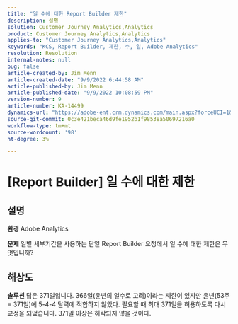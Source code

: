 ```yaml
---
title: "일 수에 대한 Report Builder 제한"
description: 설명
solution: Customer Journey Analytics,Analytics
product: Customer Journey Analytics,Analytics
applies-to: "Customer Journey Analytics,Analytics"
keywords: "KCS, Report Builder, 제한, 수, 일, Adobe Analytics"
resolution: Resolution
internal-notes: null
bug: false
article-created-by: Jim Menn
article-created-date: "9/9/2022 6:44:58 AM"
article-published-by: Jim Menn
article-published-date: "9/9/2022 10:08:59 PM"
version-number: 9
article-number: KA-14499
dynamics-url: "https://adobe-ent.crm.dynamics.com/main.aspx?forceUCI=1&pagetype=entityrecord&etn=knowledgearticle&id=fcd64fe9-0a30-ed11-9db1-0022480866ad"
source-git-commit: 0c3e421beca46d9fe1952b1f98538a50697216a0
workflow-type: tm+mt
source-wordcount: '98'
ht-degree: 3%

---
```


# [Report Builder] 일 수에 대한 제한

## 설명


<b>환경</b>
Adobe Analytics

<b>문제</b>
일별 세부기간을 사용하는 단일 Report Builder 요청에서 일 수에 대한 제한은 무엇입니까?


## 해상도


<b>솔루션</b>
답은 371일입니다.
366일(윤년의 일수로 고려)이라는 제한이 있지만 윤년(53주 = 371일)에 5-4-4 달력에 적합하지 않았다.
필요할 때 최대 371일을 허용하도록 다시 교정을 되었습니다.
371일 이상은 허락되지 않을 것이다.

